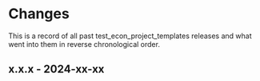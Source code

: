 # Changes

This is a record of all past test_econ_project_templates releases and what went into
them in reverse chronological order.


## x.x.x - 2024-xx-xx
